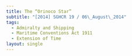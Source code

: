 ```yaml
---
title: The “Orinoco Star”
subtitle: "[2014] SGHCR 19 / 06\_August\_2014"
tags:
  - Admiralty and Shipping
  - Maritime Conventions Act 1911
  - Extension of Time
layout: single
---
```


